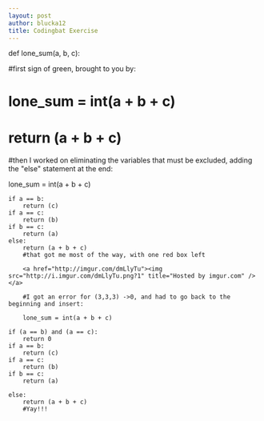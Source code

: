 ```yaml
---
layout: post
author: blucka12
title: Codingbat Exercise
---
```


def lone_sum(a, b, c):
  
  #first sign of green, brought to you by:  
  #  lone_sum = int(a + b + c)
  #  return (a + b + c)
#then I worked on eliminating the variables that must be excluded, adding the "else" statement at the end:

lone_sum = int(a + b + c)
    
    if a == b: 
        return (c)
    if a == c:
        return (b)
    if b == c:
        return (a)
    else:
        return (a + b + c)
        #that got me most of the way, with one red box left
        
        <a href="http://imgur.com/dmLlyTu"><img src="http://i.imgur.com/dmLlyTu.png?1" title="Hosted by imgur.com" /></a>
        
        #I got an error for (3,3,3) ->0, and had to go back to the beginning and insert:
        
        lone_sum = int(a + b + c)
    
    if (a == b) and (a == c):
        return 0
    if a == b: 
        return (c)
    if a == c:
        return (b)
    if b == c:
        return (a)
    
    else:
        return (a + b + c)
        #Yay!!!
